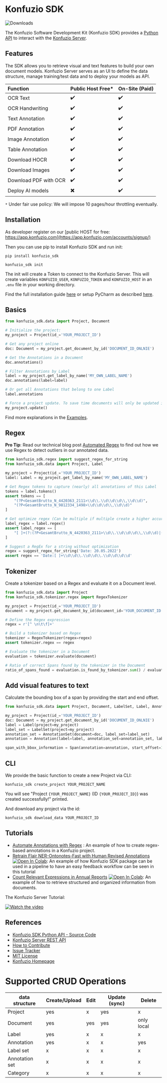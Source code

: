 # Konfuzio SDK

![Downloads](https://pepy.tech/badge/konfuzio-sdk)

The Konfuzio Software Development Kit (Konfuzio SDK) provides a
[Python API](https://dev.konfuzio.com/sdk/sourcecode.html) to interact with the
[Konfuzio Server](https://dev.konfuzio.com/index.html#konfuzio-server).

## Features

The SDK allows you to retrieve visual and text features to build your own document models. Konfuzio Server serves as an
UI to define the data structure, manage training/test data and to deploy your models as API.

Function               | Public Host Free*                         | On-Site (Paid)      |
:--------------------- | :---------------------------------------- | :-------------------|
OCR Text               | :heavy_check_mark:                        |  :heavy_check_mark: |
OCR Handwriting        | :heavy_check_mark:                        |  :heavy_check_mark: |
Text Annotation        | :heavy_check_mark:                        |  :heavy_check_mark: |
PDF Annotation         | :heavy_check_mark:                        |  :heavy_check_mark: |
Image Annotation       | :heavy_check_mark:                        |  :heavy_check_mark: |
Table Annotation       | :heavy_check_mark:                        |  :heavy_check_mark: |
Download HOCR          | :heavy_check_mark:                        |  :heavy_check_mark: |
Download Images        | :heavy_check_mark:                        |  :heavy_check_mark: |
Download PDF with OCR  | :heavy_check_mark:                        |  :heavy_check_mark: |
Deploy AI models       | :heavy_multiplication_x:                  |  :heavy_check_mark: |

`*` Under fair use policy: We will impose 10 pages/hour throttling eventually.

## Installation

As developer register on our [public HOST for free: https://app.konfuzio.com](https://app.konfuzio.com/accounts/signup/)

Then you can use pip to install Konfuzio SDK and run init:

    pip install konfuzio_sdk

    konfuzio_sdk init

The init will create a Token to connect to the Konfuzio Server. This will create variables `KONFUZIO_USER`,
`KONFUZIO_TOKEN` and `KONFUZIO_HOST` in an `.env` file in your working directory.

Find the full installation guide [here](https://dev.konfuzio.com/sdk/configuration_reference.html)
or setup PyCharm as described [here](https://dev.konfuzio.com/sdk/quickstart_pycharm.html).

## Basics

 ```python
from konfuzio_sdk.data import Project, Document

# Initialize the project:
my_project = Project(id_='YOUR_PROJECT_ID')

# Get any project online
doc: Document = my_project.get_document_by_id('DOCUMENT_ID_ONLNIE')

# Get the Annotations in a Document
doc.annotations()

# Filter Annotations by Label
label = my_project.get_label_by_name('MY_OWN_LABEL_NAME')
doc.annotations(label=label)

# Or get all Annotations that belong to one Label
label.annotations

# Force a project update. To save time documents will only be updated if they have changed.
my_project.update()
```

Find more explanations in the [Examples](https://dev.konfuzio.com/sdk/examples/examples.html).

## Regex

**Pro Tip**: Read our technical blog post [Automated Regex](https://helm-nagel.com/Automated-Regex-Generation-based-on-examples) to find out how we use Regex to detect outliers in our annotated data.

```python
from konfuzio_sdk.regex import suggest_regex_for_string
from konfuzio_sdk.data import Project, Label

my_project = Project(id_='YOUR_PROJECT_ID')
label: Label = my_project.get_label_by_name('MY_OWN_LABEL_NAME')

# Get Regex tokens to capture (nearly) all annotations of this Label
tokens = label.tokens()
assert tokens == [
    "(?P<GesamtBrutto_N_4420363_2111>\\d\\.\\d\\d\\d\\,\\d\\d)",
    "(?P<GesamtBrutto_N_9812334_1498>\\d\\d\\d\\,\\d\\d)"
]

# Get optimize regex (Can be multiple if multiple create a higher accuracy than a single one)
label_regex = label.regex()
assert label_regex == [
    "[ ]+(?:(?P<GesamtBrutto_N_4420363_2111>\\d\\.\\d\\d\\d\\,\\d\\d)|(?P<GesamtBrutto_N_9812334_1498>\\d\\d\\d\\,\\d\\d))\n"
]

# Suggest a RegEx for a string without optimization
regex = suggest_regex_for_string('Date: 20.05.2022')
assert regex == 'Date:[ ]+\\d\\d\\.\\d\\d\\.\\d\\d\\d\\d'
```

## Tokenizer

Create a tokenizer based on a Regex and evaluate it on a Document level.

```python
from konfuzio_sdk.data import Project
from konfuzio_sdk.tokenizer.regex import RegexTokenizer

my_project = Project(id_='YOUR_PROJECT_ID')
document = my_project.get_document_by_id(document_id='YOUR_DOCUMENT_ID')

# Define the Regex expression
regex = r'[^ \n\t\f]+'

# Build a tokenizer based on Regex 
tokenizer = RegexTokenizer(regex=regex)
assert tokenizer.regex == regex

# Evaluate the tokenizer in a Document
evaluation = tokenizer.evaluate(document)

# Ratio of correct Spans found by the tokenizer in the Document
ratio_of_spans_found = evaluation.is_found_by_tokenizer.sum() / evaluation.is_correct.sum()

```

## Add visual features to text

Calculate the bounding box of a span by providing the start and end offset.

```python
from konfuzio_sdk.data import Project, Document, LabelSet, Label, AnnotationSet, Annotation, Span

my_project = Project(id_='YOUR_PROJECT_ID')
doc: Document = my_project.get_document_by_id('DOCUMENT_ID_ONLNIE')
label = Label(project=my_project)
label_set = LabelSet(project=my_project)
annotation_set = AnnotationSet(document=doc, label_set=label_set)
annotation = Annotation(label=label, annotation_set=annotation_set, label_set=label_set, document=doc)

span_with_bbox_information = Span(annotation=annotation, start_offset=10, end_offset=50).bbox()
```

## CLI

We provide the basic function to create a new Project via CLI:

`konfuzio_sdk create_project YOUR_PROJECT_NAME`

You will see "Project `{YOUR_PROJECT_NAME}` (ID `{YOUR_PROJECT_ID}`) was created successfully!" printed.

And download any project via the id:

`konfuzio_sdk download_data YOUR_PROJECT_ID`

## Tutorials

- [Automate Annotations with Regex](https://dev.konfuzio.com/sdk/examples/examples.html#create-regex-based-annotations)
  : An example of how to create regex-based annotations in a Konfuzio project.
- [Retrain Flair NER-Ontonotes-Fast with Human Revised Annotations](https://dev.konfuzio.com/sdk/examples/examples.html#retrain-flair-ner-ontonotes-fast-with-human-revised-annotations) [![Open In Colab](https://colab.research.google.com/assets/colab-badge.svg)](https://colab.research.google.com/github/konfuzio-ai/document-ai-python-sdk/blob/master/docs/sdk/examples/human_in_the_loop.ipynb):
  An example of how Konfuzio SDK package can be used in a pipeline to have an easy feedback workflow can be seen in this
  tutorial
- [Count Relevant Expressions in Annual Reports](https://dev.konfuzio.com/sdk/examples/examples.html#count-relevant-expressions-in-annual-reports) [![Open In Colab](https://colab.research.google.com/assets/colab-badge.svg)](https://colab.research.google.com/github/konfuzio-ai/document-ai-python-sdk/blob/master/docs/sdk/examples/word_count.ipynb):
  An example of how to retrieve structured and organized information from documents.

The Konfuzio Server Tutorial:

[![Watch the video](https://img.youtube.com/vi/KJC48LMvM2I/maxresdefault.jpg)](https://youtu.be/KJC48LMvM2I)

## References

- [Konfuzio SDK Python API - Source Code](https://dev.konfuzio.com/sdk/sourcecode.html)
- [Konfuzio Server REST API](https://app.konfuzio.com/v2/swagger/)
- [How to Contribute](https://dev.konfuzio.com/sdk/contribution.html)
- [Issue Tracker](https://github.com/konfuzio-ai/document-ai-python-sdk/issues)
- [MIT License](https://github.com/konfuzio-ai/document-ai-python-sdk/blob/master/LICENSE.md)
- [Konfuzio Homepage](https://www.konfuzio.com/en/)

# Supported CRUD Operations

| data structure | Create/Upload | Edit | Update (sync) | Delete     |
|----------------|---------------|------|---------------|------------|
| Project        | yes           | x    | yes           | x          |
| Document       | yes           | yes  | yes           | only local |
| Label          | yes           | x    | x             | x          |
| Annotation     | yes           | x    | x             | yes        |
| Label set      | x             | x    | x             | x          |
| Annotation set | x             | x    | x             | x          |
| Category       | x             | x    | x             | x          |
